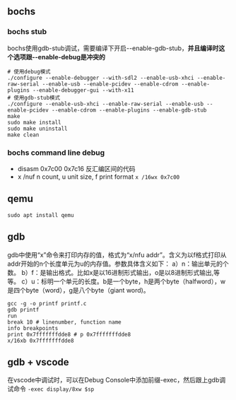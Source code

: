 ## bochs
### bochs stub
bochs使用gdb-stub调试，需要编译下开启--enable-gdb-stub，**并且编译时这个选项跟--enable-debug是冲突的**
```shell
# 使用debug模式
./configure --enable-debugger --with-sdl2 --enable-usb-xhci --enable-raw-serial --enable-usb --enable-pcidev --enable-cdrom --enable-plugins --enable-debugger-gui --with-x11
# 使用gdb-stub模式
./configure --enable-usb-xhci --enable-raw-serial --enable-usb --enable-pcidev --enable-cdrom --enable-plugins --enable-gdb-stub
make
sudo make install
sudo make uninstall
make clean
```
### bochs command line debug
- disasm 0x7c00 0x7c16 反汇编区间的代码
- x /nuf n count, u unit size, f print format
```x /16wx 0x7c00```

## qemu
```
sudo apt install qemu
```

## gdb
gdb中使用“x”命令来打印内存的值，格式为“x/nfu addr”。含义为以f格式打印从addr开始的n个长度单元为u的内存值。参数具体含义如下：
a）n：输出单元的个数。
b）f：是输出格式。比如x是以16进制形式输出，o是以8进制形式输出,等等。
c）u：标明一个单元的长度。b是一个byte，h是两个byte（halfword），w是四个byte（word），g是八个byte（giant word)。
```shell
gcc -g -o printf printf.c
gdb printf
run
break 10 # linenumber, function name
info breakpoints
print 0x7fffffffdde8 # p 0x7fffffffdde8
x/16xb 0x7fffffffdde8
```

## gdb + vscode
在vscode中调试时，可以在Debug Console中添加前缀-exec，然后跟上gdb调试命令
```-exec display/8xw $sp```